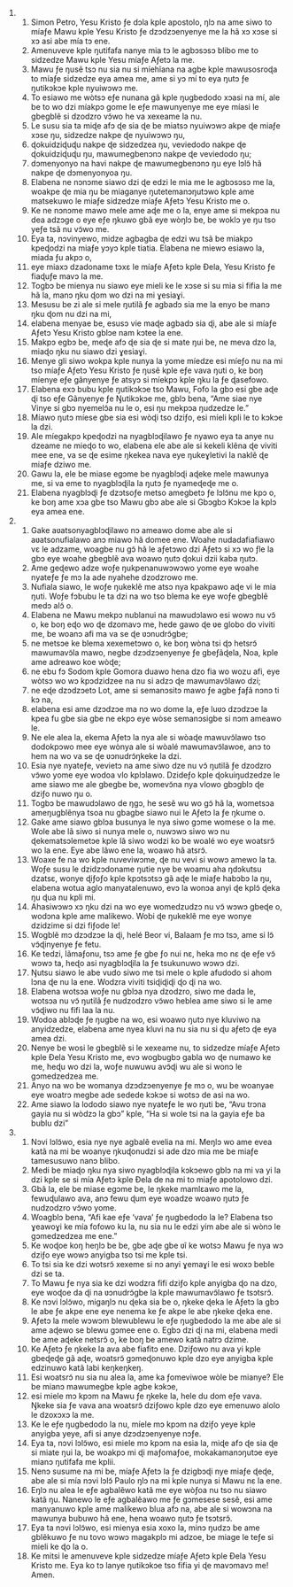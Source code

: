 <ol>
  <li>
    <ol>
      <li>Simon Petro, Yesu Kristo ƒe dɔla kple apostolo, ŋlɔ na ame siwo to míaƒe Mawu kple Yesu Kristo ƒe dzɔdzɔenyenye me la hã xɔ xɔse si xɔ asi abe mía tɔ ene.</li>
      <li>Amenuveve kple ŋutifafa nanye mia tɔ le agbɔsɔsɔ blibo me to sidzedze Mawu kple Yesu míaƒe Aƒetɔ la me.</li>
      <li>Mawu ƒe ŋusẽ tsɔ nu sia nu si míehĩana na agbe kple mawusosroɖa to míaƒe sidzedze eya amea me, ame si yɔ mí to eya ŋutɔ ƒe ŋutikɔkɔe kple nyuiwɔwɔ me.</li>
      <li>To esiawo me wòtsɔ eƒe nunana gã kple ŋugbedodo xɔasi na mí, ale be to wo dzi míakpɔ gome le eƒe mawunyenye me eye míasi le gbegblẽ si dzodzro vɔ̃wo he va xexeame la nu.</li>
      <li>Le susu sia ta miɖe afɔ ɖe sia ɖe be miatsɔ nyuiwɔwɔ akpe ɖe miaƒe xɔse ŋu, sidzedze nakpe ɖe nyuiwɔwɔ ŋu,</li>
      <li>ɖokuidziɖuɖu nakpe ɖe sidzedzea ŋu, veviedodo nakpe ɖe ɖokuidziɖuɖu ŋu, mawumegbenɔnɔ nakpe ɖe veviedodo ŋu;</li>
      <li>dɔmenyonyo na havi nakpe ɖe mawumegbenɔnɔ ŋu eye lɔlɔ̃ hã nakpe ɖe dɔmenyonyoa ŋu.</li>
      <li>Elabena ne nɔnɔme siawo dzi ɖe edzi le mia me le agbɔsɔsɔ me la, woakpe ɖe mia ŋu be miaganye ŋutetemanɔŋutɔwo kple ame matsekuwo le miaƒe sidzedze míaƒe Aƒetɔ Yesu Kristo me o.</li>
      <li>Ke ne nɔnɔme mawo mele ame aɖe me o la, enye ame si mekpɔa nu dea adzɔge o eye eƒe ŋkuwo gbã eye wòŋlɔ be, be woklɔ ye ŋu tso yeƒe tsã nu vɔ̃wo me.</li>
      <li>Eya ta, nɔvinyewo, midze agbagba ɖe edzi wu tsã be miakpɔ kpeɖodzi na miaƒe yɔyɔ kple tiatia. Elabena ne miewɔ esiawo la, miada ƒu akpɔ o,</li>
      <li>eye miaxɔ dzadoname tɔxɛ le míaƒe Aƒetɔ kple Đela, Yesu Kristo ƒe fiaɖuƒe mavɔ la me.</li>
      <li>Togbɔ be mienya nu siawo eye mieli ke le xɔse si su mia si fifia la me hã la, manɔ ŋku ɖom wo dzi na mi ɣesiaɣi.</li>
      <li>Mesusu be zi ale si mele ŋutilã ƒe agbadɔ sia me la enyo be manɔ ŋku ɖom nu dzi na mi,</li>
      <li>elabena menyae be, esusɔ vie maɖe agbadɔ sia ɖi, abe ale si míaƒe Aƒetɔ Yesu Kristo gblɔe nam kɔtee la ene.</li>
      <li>Makpɔ egbɔ be, meɖe afɔ ɖe sia ɖe si mate ŋui be, ne meva dzo la, miaɖo ŋku nu siawo dzi ɣesiaɣi.</li>
      <li>Menye gli siwo wokpa kple nunya la yome míedze esi míeƒo nu na mi tso míaƒe Aƒetɔ Yesu Kristo ƒe ŋusẽ kple eƒe vava ŋuti o, ke boŋ míenye eƒe gãnyenye ƒe atsyɔ si míekpɔ kple ŋku la ƒe ɖasefowo.</li>
      <li>Elabena exɔ bubu kple ŋutikɔkɔe tso Mawu, Fofo la gbɔ esi gbe aɖe ɖi tso eƒe Gãnyenye ƒe Ŋutikɔkɔe me, gblɔ bena, “Ame siae nye Vinye si gbɔ nyemelɔ̃a nu le o, esi ŋu mekpɔa ŋudzedze le.”</li>
      <li>Míawo ŋutɔ míese gbe sia esi wòɖi tso dziƒo, esi míeli kpli le to kɔkɔe la dzi.</li>
      <li>Ale míegakpɔ kpeɖodzi na nyagblɔɖilawo ƒe nyawo eya ta anye nu dzeame ne mieɖo to wo, elabena ele abe ale si kekeli klẽna ɖe viviti mee ene, va se ɖe esime ŋkekea nava eye ŋukeɣletivi la naklẽ ɖe miaƒe dziwo me.</li>
      <li>Gawu la, ele be miase egɔme be nyagblɔɖi aɖeke mele mawunya me, si va eme to nyagblɔɖila la ŋutɔ ƒe nyameɖeɖe me o.</li>
      <li>Elabena nyagblɔɖi ƒe dzɔtsoƒe metso amegbetɔ ƒe lɔlɔ̃nu me kpɔ o, ke boŋ ame xɔa gbe tso Mawu gbɔ abe ale si Gbɔgbɔ Kɔkɔe la kplɔ eya amea ene.</li>
    </ol>
  </li>
  <li>
    <ol>
      <li>Gake aʋatsonyagblɔɖilawo nɔ ameawo dome abe ale si aʋatsonufialawo anɔ miawo hã domee ene. Woahe nudadafiafiawo vɛ le adzame, woagbe nu gɔ̃ hã le aƒetɔwo dzi Aƒetɔ si xɔ wo ƒle la gbɔ eye woahe gbegblẽ ava woawo ŋutɔ ɖokui dzii kaba ŋutɔ.</li>
      <li>Ame geɖewo adze woƒe ŋukpenanuwɔwɔwo yome eye woahe nyateƒe ƒe mɔ la ade nyahehe dzodzrowo me.</li>
      <li>Nufiala siawo, le woƒe ŋukeklẽ me atsɔ nya kpakpawo aɖe vi le mia ŋuti. Woƒe fɔbubu le ta dzi na wo tso blema ke eye woƒe gbegblẽ medɔ alɔ̃ o.</li>
      <li>Elabena ne Mawu mekpɔ nublanui na mawudɔlawo esi wowɔ nu vɔ̃ o, ke boŋ eɖo wo ɖe dzomavɔ me, hede gawo ɖe ʋe globo do viviti me, be woanɔ afi ma va se ɖe ʋɔnudrɔ̃gbe;</li>
      <li>ne metsɔe ke blema xexemetɔwo o, ke boŋ wòna tsi ɖɔ hetsrɔ̃ mawumavɔ̃la mawo, negbe dzɔdzɔenyenye ƒe gbeƒãɖela, Noa, kple ame adreawo koe wòɖe;</li>
      <li>ne ebu fɔ Sodom kple Gomora duawo hena dzo fia wo wozu afi, eye wòtsɔ wo wɔ kpɔdzidzee na nu si adzɔ ɖe mawumavɔ̃lawo dzi;</li>
      <li>ne eɖe dzɔdzɔetɔ Lot, ame si semanɔsitɔ mawo ƒe agbe ƒaƒã nɔnɔ ti kɔ na,</li>
      <li>elabena esi ame dzɔdzɔe ma nɔ wo dome la, eƒe luʋɔ dzɔdzɔe la kpea fu gbe sia gbe ne ekpɔ eye wòse semanɔsigbe si nɔm ameawo le.</li>
      <li>Ne ele alea la, ekema Aƒetɔ la nya ale si wòaɖe mawuvɔ̃lawo tso dodokpɔwo mee eye wònya ale si wòalé mawumavɔ̃lawoe, anɔ to hem na wo va se ɖe ʋɔnudrɔ̃ŋkeke la dzi.</li>
      <li>Esia nye nyateƒe, vevietɔ na ame siwo dze nu vɔ̃ ŋutilã ƒe dzodzro vɔ̃wo yome eye wodoa vlo kplɔlawo. Dzideƒo kple ɖokuiŋudzedze le ame siawo me ale gbegbe be, womevɔ̃na nya vlowo gbɔgblɔ ɖe dziƒo nuwo ŋu o.</li>
      <li>Togbɔ be mawudɔlawo de ŋgɔ, he sesẽ wu wo gɔ̃ hã la, wometsɔa ameŋugblẽnya tsoa nu gbagbe siawo nui le Aƒetɔ la ƒe ŋkume o.</li>
      <li>Gake ame siawo gblɔa busunya le nya siwo gɔme womese o la me. Wole abe lã siwo si nunya mele o, nuwɔwɔ siwo wɔ nu ɖekematsɔlemetɔe kple lã siwo wodzi ko be woalé wo eye woatsrɔ̃ wo la ene. Eye abe lãwo ene la, woawo hã atsrɔ̃.</li>
      <li>Woaxe fe na wo kple nuveviwɔme, ɖe nu vevi si wowɔ amewo la ta. Woƒe susu le dzidzɔdoname ŋutie nye be woamu aha ŋdɔkutsu dzatsɛ, wonye ɖiƒoƒo kple kpɔtsɔtsɔ gã aɖe le miaƒe habɔbɔ la ŋu, elabena wotua aglo manyatalenuwo, evɔ la wonɔa anyi ɖe kplɔ̃ ɖeka ŋu ɖua nu kpli mi.</li>
      <li>Ahasiwɔwɔ xɔ ŋku dzi na wo eye womedzudzɔ nu vɔ̃ wɔwɔ gbeɖe o, wodɔna kple ame malikewo. Wobi ɖe ŋukeklẽ me eye wonye dzidzime si dzi fiƒode le!</li>
      <li>Wogblẽ mɔ dzɔdzɔe la ɖi, helé Beor vi, Balaam ƒe mɔ tsɔ, ame si lɔ̃ vɔ̃ɖinyenye ƒe fetu.</li>
      <li>Ke tedzi, lãmaƒonu, tsɔ ame ƒe gbe ƒo nui nɛ, heka mo nɛ ɖe eƒe vɔ̃ wɔwɔ ta, heɖo asi nyagblɔɖila la ƒe tsukunuwo wɔwɔ dzi.</li>
      <li>Ŋutsu siawo le abe vudo siwo me tsi mele o kple afudodo si ahom lɔna ɖe nu la ene. Wodzra viviti tsiɖiɖiɖi ɖo ɖi na wo.</li>
      <li>Elabena wotsɔa woƒe nu gblɔa nya dzodzro, siwo me dada le, wotsɔa nu vɔ̃ ŋutilã ƒe nudzodzro vɔ̃wo heblea ame siwo si le ame vɔ̃ɖiwo nu fifi laa la nu.</li>
      <li>Wodoa ablɔɖe ƒe ŋugbe na wo, esi woawo ŋutɔ nye kluviwo na anyidzedze, elabena ame nyea kluvi na nu sia nu si ɖu aƒetɔ ɖe eya amea dzi.</li>
      <li>Nenye be wosi le gbegblẽ si le xexeame nu, to sidzedze míaƒe Aƒetɔ kple Đela Yesu Kristo me, evɔ wogbugbɔ gabla wo ɖe numawo ke me, heɖu wo dzi la, woƒe nuwuwu avɔ̃ɖi wu ale si wonɔ le gɔmedzedzea me.</li>
      <li>Anyo na wo be womanya dzɔdzɔenyenye ƒe mɔ o, wu be woanyae eye woatrɔ megbe ade sedede kɔkɔe si wotsɔ de asi na wo.</li>
      <li>Ame siawo la lododo siawo nye nyateƒe le wo ŋuti be, “Avu trɔna gayia nu si wòdzɔ la gbɔ” kple, “Ha si wole tsi na la gayia eƒe ba bublu dzi”</li>
    </ol>
  </li>
  <li>
    <ol>
      <li>Nɔvi lɔlɔ̃wo, esia nye nye agbalẽ evelia na mi. Meŋlɔ wo ame evea katã na mi be woanye ŋkuɖonudzi si ade dzo mia me be miaƒe tamesusuwo nanɔ blibo.</li>
      <li>Medi be miaɖo ŋku nya siwo nyagblɔɖila kɔkɔewo gblɔ na mi va yi la dzi kple se si mía Aƒetɔ kple Đela de na mi to miaƒe apotolowo dzi.</li>
      <li>Gbã la, ele be miase egɔme be, le ŋkeke mamlɛawo me la, fewuɖulawo ava, anɔ fewu ɖum eye woadze woawo ŋutɔ ƒe nudzodzro vɔ̃wo yome.</li>
      <li>Woagblɔ bena, “Afi kae eƒe ‘vava’ ƒe ŋugbedodo la le? Elabena tso ɣeawoɣi ke mía fofowo ku la, nu sia nu le edzi yim abe ale si wònɔ le gɔmedzedzea me ene.”</li>
      <li>Ke woɖoe koŋ heŋlɔ be be, gbe aɖe gbe ʋĩ ke wotsɔ Mawu ƒe nya wɔ dziƒo eye wowɔ anyigba tso tsi me kple tsi.</li>
      <li>To tsi sia ke dzi wotsrɔ̃ xexeme si nɔ anyi ɣemaɣi le esi woxɔ beble dzi se ta.</li>
      <li>To Mawu ƒe nya sia ke dzi wodzra fifi dziƒo kple anyigba ɖo na dzo, eye woɖoe da ɖi na ʋɔnudrɔ̃gbe la kple mawumavɔ̃lawo ƒe tsɔtsrɔ̃.</li>
      <li>Ke nɔvi lɔlɔ̃wo, migaŋlɔ nu ɖeka sia be o, ŋkeke ɖeka le Aƒetɔ la gbɔ le abe ƒe akpe ene eye nenema ke ƒe akpe le abe ŋkeke ɖeka ene.</li>
      <li>Aƒetɔ la mele wɔwɔm blewublewu le eƒe ŋugbedodo la me abe ale si ame aɖewo se blewu gɔmee ene o. Egbɔ dzi ɖi na mi, elabena medi be ame aɖeke netsrɔ̃ o, ke boŋ be amewo katã natrɔ dzime.</li>
      <li>Ke Aƒetɔ ƒe ŋkeke la ava abe fiafitɔ ene. Dziƒowo nu ava yi kple gbeɖeɖe gã aɖe, woatsrɔ̃ gɔmeɖonuwo kple dzo eye anyigba kple edzinuwo katã labi keŋkeŋkeŋ.</li>
      <li>Esi woatsrɔ̃ nu sia nu alea la, ame ka ƒomeviwoe wòle be mianye? Ele be mianɔ mawumegbe kple agbe kɔkɔe,</li>
      <li>esi miele mɔ kpɔm na Mawu ƒe ŋkeke la, hele du dom eƒe vava. Ŋkeke sia ƒe vava ana woatsrɔ̃ dziƒowo kple dzo eye emenuwo alolo le dzoxɔxɔ la me.</li>
      <li>Ke le eƒe ŋugbedodo la nu, míele mɔ kpɔm na dziƒo yeye kple anyigba yeye, afi si anye dzɔdzɔenyenye nɔƒe.</li>
      <li>Eya ta, nɔvi lɔlɔ̃wo, esi miele mɔ kpɔm na esia la, miɖe afɔ ɖe sia ɖe si miate ŋui la, be woakpɔ mi ɖi maƒomaƒoe, mokakamanɔŋutɔe eye mianɔ ŋutifafa me kplii.</li>
      <li>Nenɔ susume na mi be, míaƒe Aƒetɔ la ƒe dzigbɔɖi nye miaƒe ɖeɖe, abe ale si mía nɔvi lɔlɔ̃ Paulo ŋlɔ na mi kple nunya si Mawu nɛ la ene.</li>
      <li>Eŋlɔ nu alea le eƒe agbalẽwo katã me eye wòƒoa nu tso nu siawo katã ŋu. Nanewo le eƒe agbalẽawo me ƒe gɔmesese sesẽ, esi ame manyanuwo kple ame malikewo blua afɔ na, abe ale si wowɔna na mawunya bubuwo hã ene, hena woawo ŋutɔ ƒe tsɔtsrɔ̃.</li>
      <li>Eya ta nɔvi lɔlɔ̃wo, esi mienya esia xoxo la, minɔ ŋudzɔ be ame gblẽkuwo ƒe nu tovo wɔwɔ magakplɔ mi adzoe, be miage le teƒe si mieli ke ɖo la o.</li>
      <li>Ke mitsi le amenuveve kple sidzedze míaƒe Aƒetɔ kple Đela Yesu Kristo me. Eya ko tɔ lanye ŋutikɔkɔe tso fifia yi ɖe mavɔmavɔ me! Amen.</li>
    </ol>
  </li>
</ol>